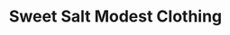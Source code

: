 ---
title: "Sweet Salt Modest Clothing"
url: /american-fork/sweet-salt-modest-clothing/
shop: clothes
---